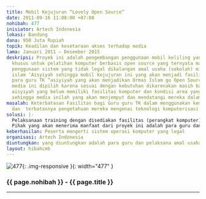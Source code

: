 ```yaml
---
title: Mobil Kejujuran “Lovely Open Source”
date: 2011-09-16 11:08:00 +07:00
nohibah: 477
inisiator: Artech Indonesia
lokasi: Bandung
dana: 950 Juta Rupiah
topik: Keadilan dan kesetaraan akses terhadap media
lama: Januari 2011 – Desember 2015
deskripsi: Proyek ini adalah pengembangan penggunaan mobil keliling yang didesign
  khusus untuk pelatihan komputer berbasis open source yang ternyata masih banyak
  penggunaan sistem yang tidak legal dikalangan amal usaha (sekolah) milik organisasi
  islam ‘Aisyiyah sehingga mobil kejujuran ini yang akan menjadi fasilitas pelatihan
  para guru TK “asiyiyah yang akan menjadikan Ormas Islam go Open Source. Penggunaan
  media ini dipilih karena sesuai dengan kebutuhan dikarenakan masih banyak amal usaha
  aisyiyah yang belum memiliki fasilitas komputer dan kondisi area yang cukup berjauhan
  sehingga media inilah yang akan menjemput dan mendatangi mereka dalam pelatihan
masalah: Keterbatasan Fasilitas bagi Guru guru TK dalam menggunakan kemajuan teknologi
  dan  terbatasnya pengetahuan mereka mengenai teknologi komputerisasi
solusi: |-
  Pelaksanaan training dengan disediakan fasilitas (perangkat komputer) dimana training dilaksanakan secara keliling
  Pihak yang akan menerima manfaat dari proyek ini adalah para guru dan pelaksana amal usaha ‘Aisyiyah (guru Paud, TK, SD, SMP ‘Aisyiyah) beserta para murid di sekolah ‘Aisyiyah dan anggota pimpinan ‘Aisyiyah se Jawa Barat
keberhasilan: Peserta mengerti sistem operasi komputer yang legal
organisasi: Artech Indonesia
diuntungkan: yang diuntungkan adalah para guru dan pelaksana amal usaha 'Aisyiyah (guru Paud, TK, SD, SMP 'Aisyiyah) beserta para murid di sekolah 'Aisyiyah dan anggota pimpinan 'Aisyiyah se Jawa Barat
layout: hibahcmb
---
```


![477](/static/img/hibahcmb/477.png){: .img-responsive }{: width="477" }

### {{ page.nohibah }} - {{ page.title }}

---

